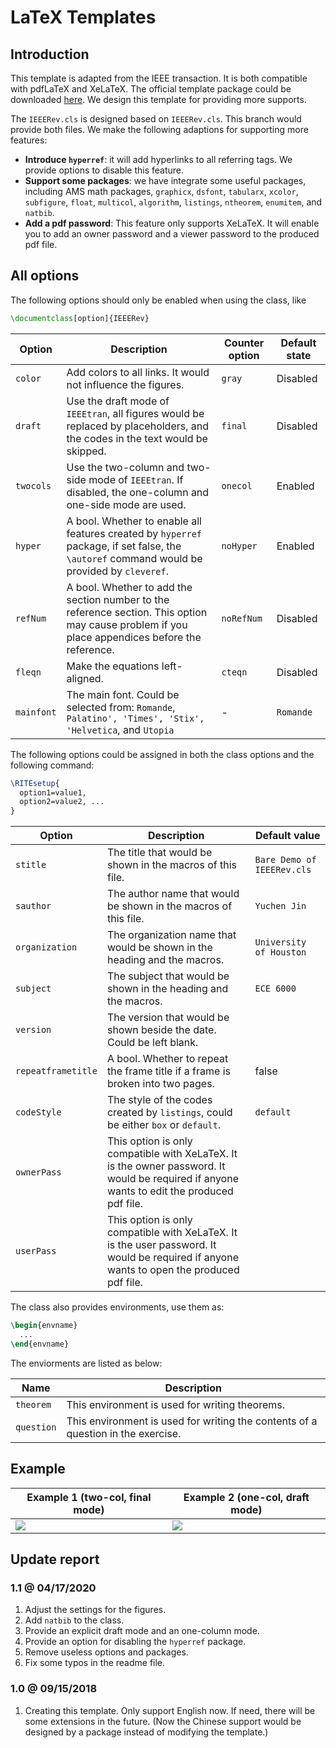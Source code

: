 # LaTeX Templates

## Introduction

This template is adapted from the IEEE transaction. It is both compatible with pdfLaTeX and XeLaTeX. The official template package could be downloaded [here][ieeetran]. We design this template for providing more supports.

The `IEEERev.cls` is designed based on `IEEERev.cls`. This branch would provide both files. We make the following adaptions for supporting more features:

* **Introduce `hyperref`**: it will add hyperlinks to all referring tags. We provide options to disable this feature.
* **Support some packages**: we have integrate some useful packages, including AMS math packages, `graphicx`, `dsfont`, `tabularx`, `xcolor`, `subfigure`, `float`, `multicol`, `algorithm`, `listings`, `ntheorem`, `enumitem`, and `natbib`.
* **Add a pdf password**: This feature only supports XeLaTeX. It will enable you to add an owner password and a viewer password to the produced pdf file.

## All options

The following options should only be enabled when using the class, like

```latex
\documentclass[option]{IEEERev}
```

| Option | Description | Counter option | Default state |
| -----  |   -----     |      -----     |  -----  |
| `color`    | Add colors to all links. It would not influence the figures. | `gray` | Disabled |
| `draft`    | Use the draft mode of `IEEEtran`, all figures would be replaced by placeholders, and the codes in the text would be skipped. | `final` | Disabled |
| `twocols`  | Use the two-column and two-side mode of `IEEEtran`. If disabled, the one-column and one-side mode are used. | `onecol` | Enabled |
| `hyper`    | A bool. Whether to enable all features created by `hyperref` package, if set false, the `\autoref` command would be provided by `cleveref`. | `noHyper` | Enabled |
| `refNum`   | A bool. Whether to add the section number to the reference section. This option may cause problem if you place appendices before the reference. | `noRefNum` | Disabled |
| `fleqn`    | Make the equations left-aligned. | `cteqn` | Disabled |
| `mainfont` | The main font. Could be selected from: `Romande`, `Palatino', 'Times', 'Stix', 'Helvetica`, and `Utopia` | - | `Romande` |

The following options could be assigned in both the class options and the following command:

```latex
\RITEsetup{
  option1=value1,
  option2=value2, ...
}
```

| Option | Description | Default value |
| -----  |   -----     |     -----     |
| `stitle`           | The title that would be shown in the macros of this file. | `Bare Demo of IEEERev.cls` |
| `sauthor`          | The author name that would be shown in the macros of this file. | `Yuchen Jin` |
| `organization`     | The organization name that would be shown in the heading and the macros. | `University of Houston` |
| `subject`          | The subject that would be shown in the heading and the macros. | `ECE 6000` |
| `version`          | The version that would be shown beside the date. Could be left blank. | ` ` |
| `repeatframetitle` | A bool. Whether to repeat the frame title if a frame is broken into two pages. | false |
| `codeStyle`        | The style of the codes created by `listings`, could be either `box` or `default`. | `default` |
| `ownerPass`        | This option is only compatible with XeLaTeX. It is the owner password. It would be required if anyone wants to edit the produced pdf file. | ` ` |
| `userPass`         | This option is only compatible with XeLaTeX. It is the user password. It would be required if anyone wants to open the produced pdf file. | ` ` |

The class also provides environments, use them as:

```latex
\begin{envname}
  ...
\end{envname}
```

The enviorments are listed as below:

| Name | Description |
|----- |   -----     |
| `theorem`  | This environment is used for writing theorems. |
| `question` | This environment is used for writing the contents of a question in the exercise. |

## Example

| Example 1 (two-col, final mode) | Example 2 (one-col, draft mode) |
| ----- | ----- |
| ![][ex-fig-1] | ![][ex-fig-2] |

## Update report

### 1.1 @ 04/17/2020

1. Adjust the settings for the figures.
2. Add `natbib` to the class.
3. Provide an explicit draft mode and an one-column mode.
4. Provide an option for disabling the `hyperref` package.
5. Remove useless options and packages.
6. Fix some typos in the readme file.

### 1.0 @ 09/15/2018

1. Creating this template. Only support English now. If need, there will be some extensions in the future. (Now the Chinese support would be designed by a package instead of modifying the template.)

[ieeetran]:https://www.ctan.org/pkg/ieeetran
[git-beamer]:https://github.com/cainmagi/UH-beamer-templates

[ex-fig-1]:./display/ieeerev-1.png
[ex-fig-2]:./display/ieeerev-2.png